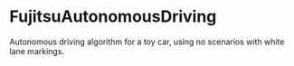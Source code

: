 # FujitsuAutonomousDriving
Autonomous driving algorithm for a toy car, using no scenarios with white lane markings.
